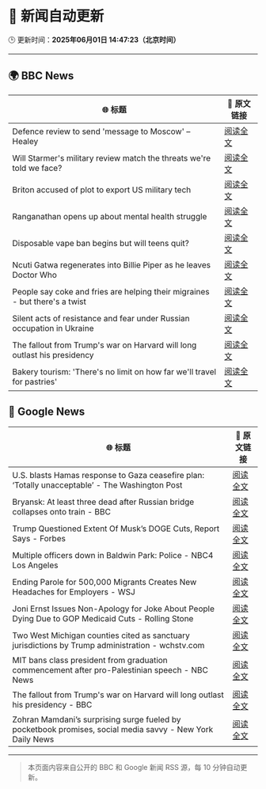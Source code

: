 # 🧠 新闻自动更新

🕒 更新时间：**2025年06月01日 14:47:23（北京时间）**

---

## 🌍 BBC News

| 🌐 标题 | 🔗 原文链接 |
|--------|-------------|
| Defence review to send 'message to Moscow' – Healey | [阅读全文](https://www.bbc.com/news/articles/cq69vqpp2l4o) |
| Will Starmer's military review match the threats we're told we face? | [阅读全文](https://www.bbc.com/news/articles/c3e50g0vzl5o) |
| Briton accused of plot to export US military tech | [阅读全文](https://www.bbc.com/news/articles/c0qg4q87p1zo) |
| Ranganathan opens up about mental health struggle | [阅读全文](https://www.bbc.com/news/articles/cy8np7zzdl3o) |
| Disposable vape ban begins but will teens quit? | [阅读全文](https://www.bbc.com/news/articles/c80kxx2xr77o) |
| Ncuti Gatwa regenerates into Billie Piper as he leaves Doctor Who | [阅读全文](https://www.bbc.com/news/articles/clyvzy82l4no) |
| People say coke and fries are helping their migraines - but there's a twist | [阅读全文](https://www.bbc.com/news/articles/c23mrl5x53ro) |
| Silent acts of resistance and fear under Russian occupation in Ukraine | [阅读全文](https://www.bbc.com/news/articles/czj40rn8k0wo) |
| The fallout from Trump's war on Harvard will long outlast his presidency | [阅读全文](https://www.bbc.com/news/articles/c0ln9lexyedo) |
| Bakery tourism: 'There's no limit on how far we'll travel for pastries' | [阅读全文](https://www.bbc.com/news/articles/c39xz8vjw3ro) |

## 📰 Google News

| 🌐 标题 | 🔗 原文链接 |
|--------|-------------|
| U.S. blasts Hamas response to Gaza ceasefire plan: ‘Totally unacceptable’ - The Washington Post | [阅读全文](https://news.google.com/rss/articles/CBMijgFBVV95cUxOcHlhYXBERGN1WmVyUFE5cGlYN2NhbkE0VWQ5dlhLZGotbGxsMi1aeHdfVmpFZW1pY2VwOG90NmloakhWM2JRYlRPREROV2FST1lwTk1NNWxFVjZ4VjR2NUh6SzNFdW9kZm9lcEpXN2JaaXZYMG1qd256VGF0RXAzTy1yVHRtVHEyQk8xcGxn?oc=5) |
| Bryansk: At least three dead after Russian bridge collapses onto train - BBC | [阅读全文](https://news.google.com/rss/articles/CBMiWkFVX3lxTE5QT084VzNrcTBsVDNUX0JVVzUteHkyVGVqT01jM0JmZW9mWlJVY0czTC15Ukd1dGI4d1B5TjZzUzFYNnM1UDhrSENHRGFRbU1XSWYwU2JQeEZqZ9IBX0FVX3lxTE5JbW9FZGQyYjBmbl9QMTFfTE1HcHJIR2dVMmFlU1JmdFdlUGhwYmpvekdwTkx5eHlPRFM1czBsMERGbnNWZUdRVnhCUVFWbktFQU9rWnVVRlEzbnVYaV8w?oc=5) |
| Trump Questioned Extent Of Musk’s DOGE Cuts, Report Says - Forbes | [阅读全文](https://news.google.com/rss/articles/CBMi2wFBVV95cUxOSlZJdHVSWjRLalBVV2RTMEJPTm14OC0zUHdwbGlSUUVkLS1Rc2E1c0ttOGFNS1dCdks2TVZqM0JRS1pjOUZPdGdrMnFDQ2Q2NU00TC1sWmY4WWo2bG5laHJ2TWFpZWJScTlqREFMVFZpZy1FbFBZUXgzeHp3RDZsSGRGSmdCRVVHUFRscDdlSkNIQWV6MjJ4U21GdGtvS2pFdUxDOUlXeUN5cWpQME5BOU1iNmIyLWVLeERKWEZhVENGYTg1YUlmVmVXa2NGN25haGNqWlJhS1pRY2M?oc=5) |
| Multiple officers down in Baldwin Park: Police - NBC4 Los Angeles | [阅读全文](https://news.google.com/rss/articles/CBMimwFBVV95cUxPS0hwSEt2MWxwZkVQS3hCWWpCZW8xcndsYnUzVnNDOGdsaHhjRlpDVzllbUxjdXg1SmJUOURLZXBKM0I0VWNMUXVtX0JwNUJrSnQySmVRY0QwaDJuc1R1THFzOTU4eGRKZThka09PTXFPQnZpNjRDOS0xQnhUVEZJdjBRTHBUX2VLdVdpM3E2Z25CWjk0VG1VWGZ3VdIBowFBVV95cUxOSU91LTNocFBPcDdQOWd4dTB2LXNjRkFxdFEyVEpTQmlmWkFadENPVmRpZ3NlQVZ2RUJsbE1EQ2NMXzlfcVFTWDVDdGtlVWU2enFuODBteTliWmV6MENxZHZmNzhCbU5vTF9ncURUWS1FU21fWmtUX182Y0U1SUY0LWNRdWxGM1NfWEF1X19aSkZ5elNfbkpfLWNveWRqbVcwNWhz?oc=5) |
| Ending Parole for 500,000 Migrants Creates New Headaches for Employers - WSJ | [阅读全文](https://news.google.com/rss/articles/CBMiqwFBVV95cUxPYTI4cU55dXczQVJ1VGZQZnRoT1NNQmYzLXl6N2puNFA2c3ZRb1FoWENhR2FWakVDLU40M2Vlb2JYLTh6ekxEd1VZQUdUZzlLaGxfVHNpS013R2J3YWxTSmVsa185aEtDaTlqb3BzQWlreWFxbE1Kd1JJSklpUk5YblVrUHA1R2JORklSbk8zeVFKYU1YVV9sSXgzS2psZG9BRm4wRldNTlZpZ1E?oc=5) |
| Joni Ernst Issues Non-Apology for Joke About People Dying Due to GOP Medicaid Cuts - Rolling Stone | [阅读全文](https://news.google.com/rss/articles/CBMirwFBVV95cUxNQVQ2TWN0ZjBDZEdkTWp0aTlRMG5IVDdydkNQYklSRkxBRTlBZzZpNTRaRlQ0UEZLRUV3S3RpbE8zSHNEeUFORmtMaFFKNW1XR2tzLUtsd2RDQ2xIRE1hSzhoWktORnI3ZXRKdkN6SHlfVDBTdVNRSHI4R3VwM0FmaHV5R29iOG1PMzZEb1JJSnZRcWZSTm9rcEh3Tzl6NzdVTF94QmJvcmtMdHQxZ1pN?oc=5) |
| Two West Michigan counties cited as sanctuary jurisdictions by Trump administration - wchstv.com | [阅读全文](https://news.google.com/rss/articles/CBMi-AFBVV95cUxNSlFNQi1tcFh2YTNVVUpRWWNxbk1WeUhOWWszN1d0VFpYeDVPdUt6N3F4VElHOWRUMlB5b1I3LWpWYVNpNVR1dGw4aGxWLS1yZ05QbEdESFRzVVZBcGRJUEFyUXF4YXI3dmt4ZEd4Q01LWGNKNHV4ZWQ2RUcxTHhsZDNVVGNOcVFwVFY0VDNVMEdCc3BXeW9mejI1Z1RxRThLX2YyM3BTanJtQndkcmJIT1pudFYzRUNUNFROa2Z6ZW9CQUNnY0JnMVprdVBvcXpoYWU2UTlfMEdla0NMVEVzbWMxbkg4dzJTaHIxb1hfNnZibVNMVHpfVA?oc=5) |
| MIT bans class president from graduation commencement after pro-Palestinian speech - NBC News | [阅读全文](https://news.google.com/rss/articles/CBMitgFBVV95cUxPZXY4Vklna0JKdGpiT1dabG91VW5rX0UwV211cmxXYjVzSXpMMEpvQVJKMHR5WGplUGc4VTVmRVVkbEpQVlE2VndleWFLdmZjek5TTGNNSktJNzlsT1g0Q2tDUC1lMndEQVdzMTF0NGVheW1qWXBxWjd1TWlJdlY2VWlnX2dBVi1jbHp6QUV4cG93anc0ajljMFJ3SXRReHhqZFRmOF9Ob1hJQlkxQnpqb0dVUEtDQdIBVkFVX3lxTFBYWDIyQjZVSmRaSTRxZlM0MENTMkxEWVk4YXV5YjBrT1BhZWIxTk5WcGlhZXh3NUh1b1JiOWtqWTY3OGczeFJ2enY2RE9WYUw5MlFOa0R3?oc=5) |
| The fallout from Trump's war on Harvard will long outlast his presidency - BBC | [阅读全文](https://news.google.com/rss/articles/CBMiWkFVX3lxTE5LdkUyWVhPcExFWll0RFpaUG5ZTGdHN3pDR3hDRnA4em5KYVUxSzktbjhZNlFWa2RoRnJ0dm5FZHJFdGVuc01WSUEwNHp6RUc2c21MWG8yVzBHdw?oc=5) |
| Zohran Mamdani’s surprising surge fueled by pocketbook promises, social media savvy - New York Daily News | [阅读全文](https://news.google.com/rss/articles/CBMivgFBVV95cUxOd2dSVHFvUGNmejg0QlhjM2dkNHNRRlRoS2hNWXZ4TGEtbUZjMERNOVFGVEhrZEhnV1NldmZtWU9RdHpXU2Q2LWNkQnpjUEk3OTlVUjlSQm1jelN6WVpuRVJxd1VweTJsM3I3dE9RYmY2VjFqRk8yamRLcTNfZ3VJZ2J3NFI4ZE5ua3NyLXFCbXl6ZW9TcjBubXJlTW1QRVBlZGg2d3ZrNFJfbHFNcENad0JUMEx6c2tjSlJuWmpR?oc=5) |

---
> 本页面内容来自公开的 BBC 和 Google 新闻 RSS 源，每 10 分钟自动更新。